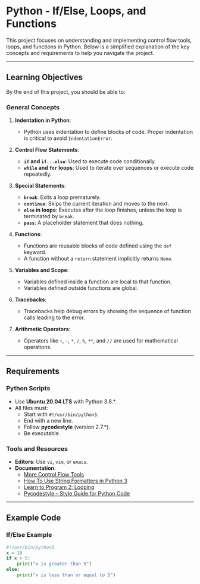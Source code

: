 # Python - If/Else, Loops, and Functions

This project focuses on understanding and implementing control flow tools, loops, and functions in Python. Below is a simplified explanation of the key concepts and requirements to help you navigate the project.

---

## Learning Objectives

By the end of this project, you should be able to:

### General Concepts
1. **Indentation in Python**:
   - Python uses indentation to define blocks of code. Proper indentation is critical to avoid `IndentationError`.

2. **Control Flow Statements**:
   - **`if` and `if...else`**: Used to execute code conditionally.
   - **`while` and `for` loops**: Used to iterate over sequences or execute code repeatedly.

3. **Special Statements**:
   - **`break`**: Exits a loop prematurely.
   - **`continue`**: Skips the current iteration and moves to the next.
   - **`else` in loops**: Executes after the loop finishes, unless the loop is terminated by `break`.
   - **`pass`**: A placeholder statement that does nothing.

4. **Functions**:
   - Functions are reusable blocks of code defined using the `def` keyword.
   - A function without a `return` statement implicitly returns `None`.

5. **Variables and Scope**:
   - Variables defined inside a function are local to that function.
   - Variables defined outside functions are global.

6. **Tracebacks**:
   - Tracebacks help debug errors by showing the sequence of function calls leading to the error.

7. **Arithmetic Operators**:
   - Operators like `+`, `-`, `*`, `/`, `%`, `**`, and `//` are used for mathematical operations.

---

## Requirements

### Python Scripts
- Use **Ubuntu 20.04 LTS** with Python 3.8.\*.
- All files must:
  - Start with `#!/usr/bin/python3`.
  - End with a new line.
  - Follow **pycodestyle** (version 2.7.\*).
  - Be executable.

### Tools and Resources
- **Editors**: Use `vi`, `vim`, or `emacs`.
- **Documentation**:
  - [More Control Flow Tools](https://docs.python.org/3/tutorial/controlflow.html)
  - [How To Use String Formatters in Python 3](https://realpython.com/python-string-formatting/)
  - [Learn to Program 2: Looping](https://www.youtube.com/watch?v=6iF8Xb7Z3wQ)
  - [Pycodestyle – Style Guide for Python Code](https://pycodestyle.pycqa.org/en/latest/)

---

## Example Code

### If/Else Example
```python
#!/usr/bin/python3
x = 10
if x > 5:
    print("x is greater than 5")
else:
    print("x is less than or equal to 5")